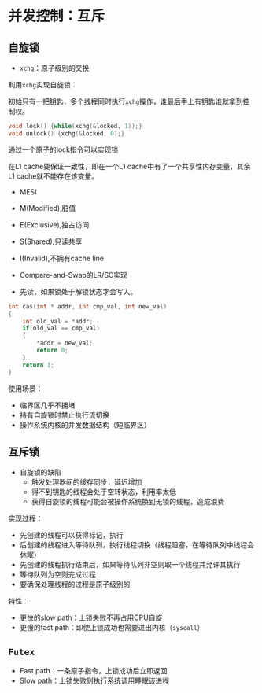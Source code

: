 # 并发控制：互斥

## 自旋锁

- `xchg`：原子级别的交换

利用`xchg`实现自旋锁：

初始只有一把钥匙，多个线程同时执行`xchg`操作，谁最后手上有钥匙谁就拿到控制权。

```c
void lock() {while(xchg(&locked, 1));}
void unlock() {xchg(&locked, 0);}
```

通过一个原子的lock指令可以实现锁

在L1 cache要保证一致性，即在一个L1 cache中有了一个共享性内存变量，其余L1 cache就不能存在该变量。

- MESI
- M(Modified),脏值
- E(Exclusive),独占访问
- S(Shared),只读共享
- I(Invalid),不拥有cache line



- Compare-and-Swap的LR/SC实现
- 先读，如果锁处于解锁状态才会写入。

```c
int cas(int * addr, int cmp_val, int new_val)
{
    int old_val = *addr;
    if(old_val == cmp_val)
    {
        *addr = new_val;
        return 0;
    }
    return 1;
}
```

使用场景：

- 临界区几乎不拥堵
- 持有自旋锁时禁止执行流切换
- 操作系统内核的并发数据结构（短临界区）

## 互斥锁

- 自旋锁的缺陷
  - 触发处理器间的缓存同步，延迟增加
  - 得不到钥匙的线程会处于空转状态，利用率太低
  - 获得自旋锁的线程可能会被操作系统换到无锁的线程，造成浪费

实现过程：

- 先创建的线程可以获得标记，执行
- 后创建的线程进入等待队列，执行线程切换（线程阻塞，在等待队列中线程会休眠）
- 先创建的线程执行结束后，如果等待队列非空则取一个线程并允许其执行
- 等待队列为空则完成过程
- 要确保处理线程的过程是原子级别的

特性：

- 更快的slow path：上锁失败不再占用CPU自旋
- 更慢的fast path：即使上锁成功也需要进出内核（`syscall`）

## `Futex`

- Fast path：一条原子指令，上锁成功后立即返回
- Slow path：上锁失败则执行系统调用睡眠该进程

